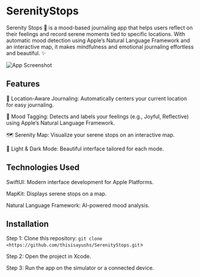 # SerenityStops
Serenity Stops 🌿 is a mood-based journaling app that helps users reflect on their feelings and record serene moments tied to specific locations. With automatic mood detection using Apple’s Natural Language Framework and an interactive map, it makes mindfulness and emotional journaling effortless and beautiful. ✨

![App Screenshot](screenshots/screenshot.png)

## Features

📍 Location-Aware Journaling: Automatically centers your current location for easy journaling.

🌸 Mood Tagging: Detects and labels your feelings (e.g., Joyful, Reflective) using Apple’s Natural Language Framework.

🗺️ Serenity Map: Visualize your serene stops on an interactive map.

🌙 Light & Dark Mode: Beautiful interface tailored for each mode.

## Technologies Used

SwiftUI: Modern interface development for Apple Platforms.
	
MapKit: Displays serene stops on a map.
	
Natural Language Framework: AI-powered mood analysis.

## Installation

Step 1: Clone this repository: `git clone <https://github.com/thisisayushs/SerenityStops.git`>

Step 2: Open the project in Xcode.

Step 3: Run the app on the simulator or a connected device.


